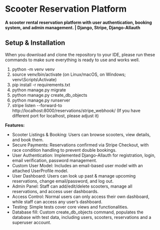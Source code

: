 # Scooter Reservation Platform

**A scooter rental reservation platform with user authentication, booking system, and admin management. | Django, Stripe, Django-Allauth**

## **Setup & Installation**
When you download and clone the repository to your IDE, please run these commands to make sure everything is ready to use and works well.
1. python -m venv venv
2. source venv/bin/activate (on Linux/macOS, on Windows; venv\Scripts\Activate)
3. pip install -r requirements.txt
4. python manage.py migrate
5. python manage.py create_db_objects
6. python manage.py runserver
7. stripe listen --forward-to http://localhost:8000/reservations/stripe_webhook/  (If you have different port for localhost, please adjust it)

**Features:**
- Scooter Listings & Booking: Users can browse scooters, view details, and book them.
- Secure Payments: Reservations confirmed via Stripe Checkout, with race condition handling to prevent double bookings.
- User Authentication: Implemented Django-Allauth for registration, login, email verification, password management.
- Custom User Model: Includes an email-based user model with an attached UserProfile model.
- User Dashboard: Users can look up past & manage upcoming reservations, change email/password, and log out.
- Admin Panel: Staff can add/edit/delete scooters, manage all reservations, and access user dashboards.
- Access Control: Normal users can only access their own dashboard, while staff can access any user’s dashboard.
- Testing: Simple tests cover core views and functionalities.
- Database fill: Custom create_db_objects command, populates the database with test data, including users, scooters, reservations and a superuser account.
